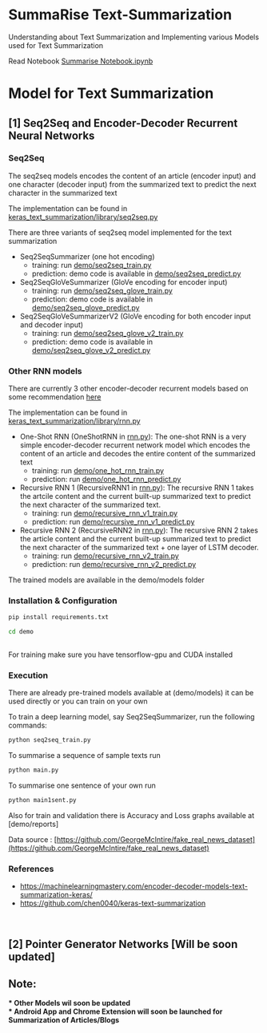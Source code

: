 # SummaRise Text-Summarization
Understanding about Text Summarization and Implementing various Models used for Text Summarization

Read Notebook [Summarise Notebook.ipynb](/Summarise_Notebook.ipynb)
# Model for Text Summarization

## [1] Seq2Seq and Encoder-Decoder Recurrent Neural Networks

### Seq2Seq

The seq2seq models encodes the content of an article (encoder input) and one character (decoder input) from the summarized text to predict the next character in the summarized text

The implementation can be found in [keras_text_summarization/library/seq2seq.py](keras_text_summarization/library/seq2seq.py)

There are three variants of seq2seq model implemented for the text summarization   
* Seq2SeqSummarizer (one hot encoding)
    * training: run [demo/seq2seq_train.py](demo/seq2seq_train.py ) 
    * prediction: demo code is available in [demo/seq2seq_predict.py](demo/seq2seq_predict.py) 
* Seq2SeqGloVeSummarizer (GloVe encoding for encoder input)
    * training: run [demo/seq2seq_glove_train.py](demo/seq2seq_glove_train.py) 
    * prediction: demo code is available in [demo/seq2seq_glove_predict.py](demo/seq2seq_glove_predict.py) 
* Seq2SeqGloVeSummarizerV2 (GloVe encoding for both encoder input and decoder input)
    * training: run [demo/seq2seq_glove_v2_train.py](demo/seq2seq_glove_v2_train.py)
    * prediction: demo code is available in [demo/seq2seq_glove_v2_predict.py](demo/seq2seq_glove_v2_predict.py) 
    
### Other RNN models

There are currently 3 other encoder-decoder recurrent models based on some recommendation [here](https://machinelearningmastery.com/encoder-decoder-models-text-summarization-keras/)

The implementation can be found in [keras_text_summarization/library/rnn.py](keras_text_summarization/library/rnn.py)

* One-Shot RNN (OneShotRNN in [rnn.py](keras_text_summarization/library/rnn.py)):
The one-shot RNN is a very simple encoder-decoder recurrent network model which encodes the content of an article and decodes the entire content of the summarized text
    * training: run [demo/one_hot_rnn_train.py](demo/one_hot_rnn_train.py)
    * prediction: run [demo/one_hot_rnn_predict.py](demo/one_hot_rnn_predict.py)
* Recursive RNN 1 (RecursiveRNN1 in [rnn.py](keras_text_summarization/library/rnn.py)):
The recursive RNN 1 takes the artcile content and the current built-up summarized text to predict the next character of the summarized text.
    * training: run [demo/recursive_rnn_v1_train.py](demo/recursive_rnn_v1_train.py)
    * prediction: run [demo/recursive_rnn_v1_predict.py](demo/recursive_rnn_v1_predict.py)
* Recursive RNN 2 (RecursiveRNN2 in [rnn.py](keras_text_summarization/library/rnn.py)):
The recursive RNN 2 takes the article content and the current built-up summarized text to predict the next character of the summarized text + one layer of LSTM decoder.
    * training: run [demo/recursive_rnn_v2_train.py](demo/recursive_rnn_v2_train.py)
    * prediction: run [demo/recursive_rnn_v2_predict.py](demo/recursive_rnn_v2_predict.py)

The trained models are available in the demo/models folder 

### Installation & Configuration

```bash
pip install requirements.txt

cd demo
 
```
For training make sure you have tensorflow-gpu and CUDA installed

### Execution

There are already pre-trained models available at (demo/models) it can be used directly or you can train on your own

To train a deep learning model, say Seq2SeqSummarizer, run the following commands:
```bash
python seq2seq_train.py
```

To summarise a sequence of sample texts run
```bash
python main.py
```

To summarise one sentence of your own run
```bash
python main1sent.py
```

Also for train and validation there is Accuracy and Loss graphs available at [demo/reports] 

Data source : [https://github.com/GeorgeMcIntire/fake_real_news_dataset](https://github.com/GeorgeMcIntire/fake_real_news_dataset)

### References

* https://machinelearningmastery.com/encoder-decoder-models-text-summarization-keras/
* https://github.com/chen0040/keras-text-summarization

</br>

## [2] Pointer Generator Networks [Will be soon updated]

## Note:
<b> 
* Other Models wil soon be updated </br>
* Android App and Chrome Extension will soon be launched for Summarization of Articles/Blogs
</b>
